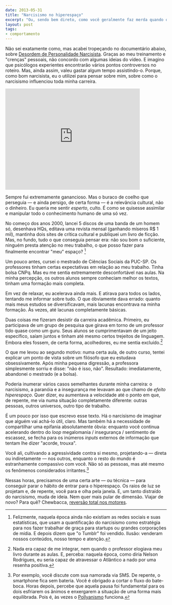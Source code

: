 ```yaml
---
date: 2013-05-31
title: "Narcisismo no hiperespaço"
excerpt: "Ou, sendo bem direto, como você geralmente faz merda quando olha apenas para seu umbigo"
layout: post
tags: 
- comportamento
---
```


Não sei exatamente como, mas acabei tropeçando no documentário abaixo, sobre [Desordem de Personalidade Narcisista](https://en.wikipedia.org/wiki/Narcissistic_personality_disorder). Graças ao meu treinamento e "crenças" pessoais, não concordo com algumas ideias do vídeo. E imagino que psicólogos experientes encontrarão vários pontos controversos no roteiro. Mas, ainda assim, valeu gastar algum tempo assistindo-o. Porque, como bom narcisista, eu o utilizei para pensar sobre mim, sobre como o narcisismo influenciou toda minha carreira.

<iframe width="420" height="315" src="http://www.youtube.com/embed/5HucRLk5Sm4" frameborder="0" allowfullscreen></iframe>

Sempre fui extremamente ganancioso. Mas o buraco de coelho que perseguia — e ainda persigo, de certa forma — é a relevância cultural, não o dinheiro. Eu queria me sentir *esperto*, culto. É como se quisesse assimilar e manipular todo o conhecimento humano de uma só vez.<!--more-->

No começo dos anos 2000, lancei 5 discos de uma banda de um homem só, desenhava HQs, editava uma revista mensal (ganhando míseros R$ 1 mil), mantinha dois sites de crítica cultural e publiquei um livro de ficção. Mas, no fundo, tudo o que conseguia pensar era: não sou bom o suficiente, ninguém presta atenção no meu trabalho, o que posso fazer para finalmente encontrar "meu" espaço? [^1]

Um pouco antes, cursei o mestrado de Ciências Sociais da PUC-SP. Os professores tinham certas expectativas em relação ao meu trabalho. Tinha bolsa CNPq. Mas eu me sentia extremamente desconfortável nas aulas. Na minha percepção, os outros alunos sempre conheciam melhor os textos, tinham uma formação mais completa.

Em vez de relaxar, eu acelerava ainda mais. E atirava para todos os lados, tentando me informar sobre tudo. O que óbviamente dava errado: quanto mais meus estudos se diversificavam, mais lacunas encontrava na minha formação. Às vezes, até lacunas completamente básicas.

Duas coisas me fizeram desistir da carreira acadêmica. Primeiro, eu participava de um grupo de pesquisa que girava em torno de um professor tido quase como um guru. Seus alunos se cumprimentavam de um jeito específico, saíam juntos e tinham até mesmo certos trejeitos de linguagem. Embora eles fossem, de certa forma, acolhedores, eu me sentia excluído.[^2]

O que me levou ao segundo motivo: numa certa aula, de outro curso, tentei explicar um ponto de vista sobre um filósofo que eu estudava obsessivamente. Após minha pequena digressão, a professora simplesmente sorriu e disse: "não é isso, não". Resultado: imediatamente, abandonei o mestrado (e a bolsa).

Poderia inumerar vários casos semelhantes durante minha carreira: o narcisismo, a paranóia e a insegurança me levavam ao que chamo de *efeito hiperespaço*. Quer dizer, eu aumentava a velocidade até o ponto em que, de repente, me via numa situação completamente diferente: outras pessoas, outros universos, outro tipo de trabalho.

É um pouco por isso que escrevo esse texto. Há o narcisismo de imaginar que alguém vai achá-lo útil, claro. Mas também há a necessidade de compartilhar uma epifania absolutamente óbvia: enquanto você continua acelerando dentro do *loop* megalomania / insegurança / sentimento de escassez, se fecha para os inúmeros *inputs* externos de informação que tentam lhe dizer "acorde, trouxa".

Você ali, cultivando a agressividade contra si mesmo, projetando-a — direta ou indiretamente — nos outros, enquanto o resto do mundo é estranhamente compassivo com você. Não só as pessoas, mas até mesmo os fenômenos considerados irritantes.[^3]

Nessas horas, precisamos de uma certa arte — ou técnica — para conseguir parar o hábito de entrar para o hiperespaço. Os raios de luz se projetam e, de repente, você para e olha pela janela. E, um tanto distraído do narcisismo, muda de ideia. Nem quer mais pular de dimensão. Viajar de novo? Para quê? Chewbacca, [reversão total nos motores](http://nationaldayofhacking.info/).

[^1]: Felizmente, naquela época ainda não existiam as redes sociais e suas estatísticas, que usam a quantificação do narcisismo como estratégia para nos fazer trabalhar de graça para startups ou grandes corporações de mídia. E depois dizem que "o Tumblr" foi vendido. Ilusão: venderam nossos conteúdos, nosso tempo e atenção.

[^2]: Nada era capaz de me integrar, nem quando o professor elogiava meu livro durante as aulas. E, perceba: naquela época, como diria Nelson Rodrigues, eu seria capaz de atravessar o Atlântico a nado por uma resenha positiva.

[^3]: Por exemplo, você discute com sua namorada via SMS. De repente, o smartphone fica sem bateria. Você é obrigado a cortar o fluxo do bate-boca. Horas depois, percebe que aquela pausa foi fundamental para os dois esfriarem os ânimos e enxergarem a situação de uma forma mais equilibrada. Pois é, às vezes o [Pollyanismo](https://en.wikipedia.org/wiki/Pollyanna) funciona.
